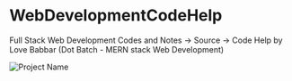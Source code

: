 # WebDevelopmentCodeHelp
Full Stack Web Development Codes and Notes -> Source -> Code Help by Love Babbar 
(Dot Batch - MERN stack Web Development) 


![Project Name](https://user-images.githubusercontent.com/121122397/213859728-04b9c039-a685-425c-8469-3fb287a09aec.gif)
